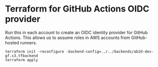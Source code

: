 # Terraform for GitHub Actions OIDC provider

Run this in each account to create an OIDC identity provider for GitHub Actions. This allows us to assume roles in AWS accounts from GitHub-hosted runners.

    terraform init -reconfigure -backend-config=../../backends/ab2d-dev-gf.s3.tfbackend
    terraform apply
